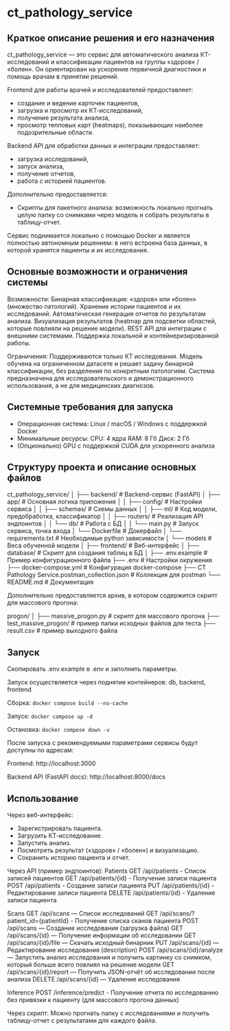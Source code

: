 # ct_pathology_service

## Краткое описание решения и его назначения

ct_pathology_service — это сервис для автоматического анализа КТ-исследований и классификации пациентов на группы «здоров» / «болен».
Он ориентирован на ускорение первичной диагностики и помощь врачам в принятии решений.

Frontend для работы врачей и исследователей предоставляет:
 - создание и ведение карточек пациентов,
 - загрузка и просмотр их КТ-исследований,
 - получение результата анализа,
 - просмотр тепловых карт (heatmaps), показывающих наиболее подозрительные области.

Backend API для обработки данных и интеграции предоставляет:
 - загрузка исследований,
 - запуск анализа,
 - получение отчетов,
 - работа с историей пациентов.

Дополнительно предоставляется: 
 - Скрипты для пакетного анализа: возможность локально прогнать целую папку со снимками через модель и собрать результаты в таблицу-отчет.

Сервис поднимается локально с помощью Docker и является полностью автономным решением: в него встроена база данных, в которой хранятся пациенты и их исследования.


## Основные возможности и ограничения системы

Возможности:
Бинарная классификация: «здоров» или «болен» (множество патологий).
Хранение истории пациентов и их исследований.
Автоматическая генерация отчетов по результатам анализа.
Визуализация результатов (heatmap для подсветки областей, которые повлияли на решение модели).
REST API для интеграции с внешними системами.
Поддержка локальной и контейнеризированной работы.

Ограничения:
Поддерживаются только КТ исследования.
Модель обучена на ограниченном датасете и решает задачу бинарной классификации, без разделения по конкретным патологиям.
Система предназначена для исследовательского и демонстрационного использования, а не для медицинских диагнозов.

## Системные требования для запуска

 - Операционная система: Linux / macOS / Windows с поддержкой Docker
 - Минимальные ресурсы:
      CPU: 4 ядра
      RAM: 8 Гб
      Диск: 2 Гб
 - (Опционально) GPU с поддержкой CUDA для ускоренного анализа

## Структуру проекта и описание основных файлов

ct_pathology_service/
│
├── backend/                                             # Backend-сервис (FastAPI)
│   ├── app/                                              # Основная логика приложения
│   │   ├── config/                                        # Настройки сервиса
│   │   ├── schemas/                                       # Схемы данных
│   │   ├── ml/                                            # Код модели, предобработка, классификатор
│   │   ├── routers/                                       # Реализация API эндпоинтов
│   │   └── db/                                            # Работа с БД
│   │   └── main.py                                        # Запуск сервиса, точка входа
│   └── Dockerfile                                        # Докерфайл
│   └── requirements.txt                                  # Необходимые python зависимости
│   └── models                                            # Веса обученной модели
│
├── frontend/                                            # Веб-интерфейс
│
├── database/                                            # Скрипт для создания таблиц в БД
│
├── .env.example                                         # Пример конфигурационного файла
├── .env                                                 # Настройки окружения
├── docker-compose.yml                                   # Конфигурация docker-compose
├── CT Pathology Service.postman_collection.json         # Коллекция для postman
└── README.md                                            # Документация

Дополнительно предоставляется архив, в котором содержится скрипт для массового прогона:

progon/
│
├── massive_progon.py             # скрипт для массового прогона
├── test_massive_progon/          # пример папки исходных файлов для теста
├── result.csv                    # пример выходного файла



## Запуск

Скопировать .env.example в .env и заполнить параметры.

Запуск осуществляется через поднятие контейнеров: db, backend, frontend

Сборка:
`docker compose build --no-cache`

Запуск:
`docker compose up -d`

Остановка: 
`docker compose down -v`


После запуска с рекомендуемыми параметрами сервисы будут доступны по адресам:

Frontend: http://localhost:3000

Backend API (FastAPI docs): http://localhost:8000/docs

## Использование

Через веб-интерфейс:
 - Зарегистрировать пациента.
 - Загрузить КТ-исследование.
 - Запустить анализ.
 - Посмотреть результат («здоров» / «болен») и визуализацию.
 - Сохранить историю пациента и отчет.

Через API (пример эндпоинтов):
Patients
GET /api/patients - Список записей пациентов
GET /api/patients/{id} - Получение записи пациента
POST /api/patients - Создание записи пациента
PUT /api/patients/{id} - Редактирование записи пациента
DELETE /api/patients/{id} - Удаление записи пациента

Scans
GET /api/scans — Список исследований
GET /api/scans/?patient_id={patientId} - Получение списка сканов пациента
POST /api/scans — Создание исследования (загрузка файла)
GET /api/scans/{id} — Получение информации об исследовании
GET /api/scans/{id}/file — Скачать исходный бинарник
PUT /api/scans/{id} — Редактирование исследования (description)
POST /api/scans/{id}/analyze — Запустить анализ исследования и получить картинку со снимком, который больше всего повлиял на решение модели
GET /api/scans/{id}/report — Получить JSON-отчёт об исследовании после анализа
DELETE /api/scans/{id} — Удаление исследования

Inference
POST /inference/predict - Получение отчета по исследованию без привязки к пациенту (для массового прогона данных)


Через скрипт:
Можно прогнать папку с исследованиями и получить таблицу-отчет с результатами для каждого файла.

